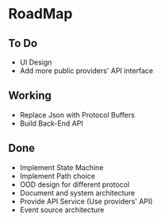 # RoadMap

## To Do
- UI Design
- Add more public providers' API interface

## Working
- Replace Json with Protocol Buffers
- Build Back-End API

## Done
- Implement State Machine
- Implement Path choice
- OOD design for different protocol
- Document and system architecture
- Provide API Service (Use providers' API)
- Event source architecture